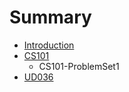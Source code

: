 # Summary

* [Introduction](README.md)
* [CS101](chapter1.md)
  * CS101-ProblemSet1
* [UD036](problem-set-1.md)

